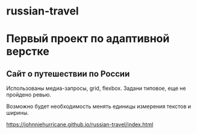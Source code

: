 # russian-travel
# Первый проект по адаптивной верстке

## Сайт о путешествии по России

Использованы медиа-запросы, grid, flexbox. 
Задани типовое, еще не пройдено ревью. 

Возможно будет необходимость менять единицы измерения текстов и ширины. 

https://johnniehurricane.github.io/russian-travel/index.html